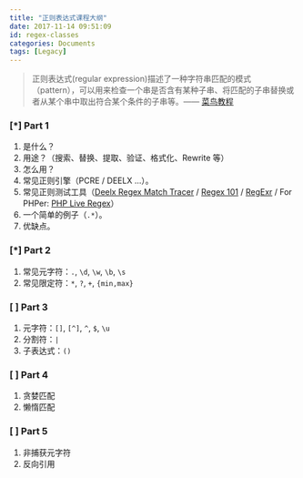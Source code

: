 ```yaml
---
title: "正则表达式课程大纲"
date: 2017-11-14 09:51:09
id: regex-classes
categories: Documents
tags: [Legacy]
---
```


> 正则表达式(regular expression)描述了一种字符串匹配的模式（pattern），可以用来检查一个串是否含有某种子串、将匹配的子串替换或者从某个串中取出符合某个条件的子串等。—— [菜鸟教程](http://www.runoob.com/regexp/regexp-syntax.html)

### [*] Part 1

1.  是什么？
2.  用途？（搜索、替换、提取、验证、格式化、Rewrite 等）
3.  怎么用？
4.  常见正则引擎（PCRE / DEELX ...）。
5.  常见正则测试工具（[Deelx Regex Match Tracer](http://www.regexlab.com/zh/mtracer/) / [Regex 101](https://regex101.com/) / [RegExr](https://regexr.com/) / For PHPer: [PHP Live Regex](http://www.phpliveregex.com/)）
6.  一个简单的例子（`.*`）。
7.  优缺点。

### [*] Part 2

1.  常见元字符：`.`, `\d`, `\w`, `\b`, `\s`
2.  常见限定符：`*`, `?`, `+`, `{min,max}`

### [ ] Part 3

1.  元字符：`[]`, `[^]`, `^`, `$`, `\u`
2.  分割符：`|`
3.  子表达式：`()`

### [ ] Part 4

1.  贪婪匹配
2.  懒惰匹配

### [ ] Part 5

1.  非捕获元字符
2.  反向引用
